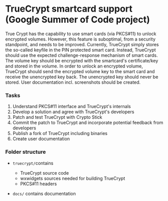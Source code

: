 # TrueCrypt smartcard support (Google Summer of Code project)

True Crypt has the capability to use smart cards (via PKCS#11) to unlock encrypted volumes. However, this feature is suboptimal, from a security standpoint, and needs to be improved. Currently, TrueCrypt simply stores the so-called keyfile in the PIN protected smart card. Instead, TrueCrypt should use the expected challenge-response mechanism of smart cards. The volume key should be encrypted with the smartcard's certificate/key and stored in the volume. In order to unlock an encrypted volume, TrueCrypt should send the encrypted volume key to the smart card and receive the unencrypted key back. The unencrypted key should never be stored. User documentation incl. screenshots should be created.

### Tasks

1. Understand PKCS#11 interface and TrueCrypt's internals
3. Develop a solution and agree with TrueCrypt's developers 
4. Patch and test TrueCrypt with Crypto Stick
5. Commit the patch to TrueCrypt and incorporate potential feedback from developers
6. Publish a fork of TrueCrypt including binaries
7. Create user documentation

### Folder structure
- `truecrypt/`contains
     - TrueCrypt source code
     - wxwidgets sources needed for building TrueCrypt
     - PKCS#11 headers

- `docs/`
   contains documentation
